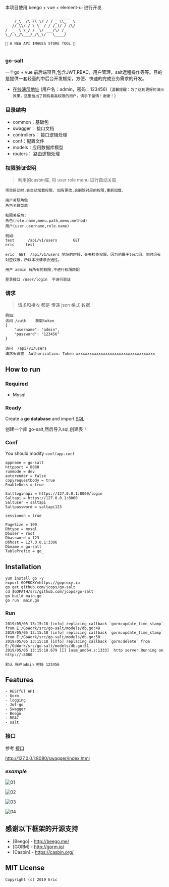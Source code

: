 本项目使用 beego + vue + element-ui 进行开发

```text
    _       __  __  ___ _____
    /_\  /\ /\ \/ / / _ \\_   \
   //_\\/ / \ \  / / /_)/ / /\/
/  _  \ \_/ /  \/ ___/\/ /_
\_/ \_/\___/_/\_\/   \____/

🍭 A NEW API IMAGES STORE TOOL 🍭


```

### go-salt

一个go + vue 前后端项目,包含JWT,RBAC，用户管理，salt远程操作等等。目的是提供一套轻量的中后台开发框架，方便、快速的完成业务需求的开发。 

- [在线演示地址](http://118.25.39.84:10010) (用户名：admin，密码：123456)（`温馨提醒：为了达到更好的演示效果，这里给出了拥有最高权限的用户，请手下留情！谢谢！`）

  

### 目录结构

- common：基础包
- swagger： 接口文档
- controllers： 接口逻辑处理
- conf：配置文件
- models：应用数据库模型
- routers： 路由逻辑处理

### 权限验证说明

> 利用的casbin库, 将 user role menu 进行自动关联

```
项目启动时,会自动加载权限. 如有更改,会删除对应的权限,重新加载.

用户关联角色  
角色关联菜单  

权限关系为:
角色(role.name,menu.path,menu.method)  
用户(user.username,role.name)

例如:
test      /api/v1/users       GET
eric     test

eric  GET  /api/v1/users 地址的时候，会去检查权限，因为他属于test组，同时组有对应权限，所以本次请求会通过。

用户 admin 有所有的权限,不进行权限匹配

登录接口 /user/login  不进行验证
```

### 请求

> 请求和接收 都是 传递 json 格式 数据

```
例如:
访问 /auth    获取token
{
	"username": "admin",
	"password": "123456"
}

访问  /api/v1/users   
请求头设置  Authorization: Token xxxxxxxxxxxxxxxxxxxxxxxxxxxxxxxxxxx
```



## How to run

### Required

- Mysql

### Ready

Create a **go database** and import [SQL](https://github.com/jcops/go-salt/blob/master/data/go.sql)

创建一个库 go-salt,然后导入sql,创建表！

### Conf

You should modify `conf/app.conf`

```
appname = go-salt
httpport = 8080
runmode = dev
autorender = false
copyrequestbody = true
EnableDocs = true

Saltloginapi = https://127.0.0.1:8000/login
Saltapi = https://127.0.0.1:8000
Saltuser = saltapi
Saltpassword = saltapi123

sessionon = true

PageSize = 100
Dbtype = mysql
Dbuser = root
Dbassword = 123
Dbhost = 127.0.0.1:3306
Dbname = go-salt
TablePrefix = go_
```

## Installation

```
yum install go -y 
export GOPROXY=https://goproxy.io
go get github.com/jcops/go-salt
cd $GOPATH/src/github.com/jcops/go-salt
go build main.go
go run  main.go  
```

### Run

```
2019/05/05 13:15:18 [info] replacing callback `gorm:update_time_stamp` from E:/GoWork/src/go-salt/models/db.go:49
2019/05/05 13:15:18 [info] replacing callback `gorm:update_time_stamp` from E:/GoWork/src/go-salt/models/db.go:50
2019/05/05 13:15:18 [info] replacing callback `gorm:delete` from E:/GoWork/src/go-salt/models/db.go:51
2019/05/05 13:15:18.679 [I] [asm_amd64.s:1333]  http server Running on http://:8080

默认 账户admin 密码 123456  
```



## Features

```
- RESTful API
- Gorm
- logging
- Jwt-go
- Swagger
- Beego
- RBAC
- salt
```

### 接口

参考 [接口](https://github.com/jcops/go-salt/blob/master/salt-api.md)

http://127.0.0.1:8080/swagger/index.html



### *example* 

![01](https://github.com/jcops/go-salt/blob/master/data/04.png)

![02](https://github.com/jcops/go-salt/blob/master/data/01.png)

![03](https://github.com/jcops/go-salt/blob/master/data/02.png)

![04](https://github.com/jcops/go-salt/blob/master/data/03.png)



## 感谢以下框架的开源支持

- [Beego] - <http://beego.me/>
- [GORM] - <http://gorm.io/>
- [Casbin] - <https://casbin.org/>

## MIT License

```
Copyright (c) 2019 Eric
```

